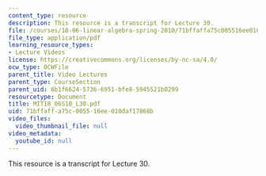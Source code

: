 ```yaml
---
content_type: resource
description: This resource is a transcript for Lecture 30.
file: /courses/18-06-linear-algebra-spring-2010/71bffaffa75c005516ee010daf17868b_MIT18_06S10_L30.pdf
file_type: application/pdf
learning_resource_types:
- Lecture Videos
license: https://creativecommons.org/licenses/by-nc-sa/4.0/
ocw_type: OCWFile
parent_title: Video Lectures
parent_type: CourseSection
parent_uid: 6b1f6624-5736-6951-bfe8-5945521b0299
resourcetype: Document
title: MIT18_06S10_L30.pdf
uid: 71bffaff-a75c-0055-16ee-010daf17868b
video_files:
  video_thumbnail_file: null
video_metadata:
  youtube_id: null
---
```

This resource is a transcript for Lecture 30.